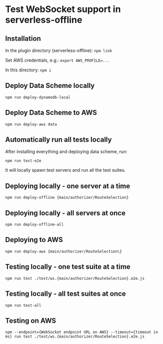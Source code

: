 # Test WebSocket support in serverless-offline

## Installation

In the plugin directory (serverless-offline): `npm link`

Set AWS credentials, e.g.: `export AWS_PROFILE=...`

In this directory: `npm i`


## Deploy Data Scheme locally

`npm run deploy-dynamodb-local`


## Deploy Data Scheme to AWS

`npm run deploy-aws data`


## Automatically run all tests locally

After installing everything and deploying data scheme, run:

`npm run test-e2e`

It will locally spawn test servers and run all the test suites.


## Deploying locally - one server at a time

`npm run deploy-offline {main/authorizer/RouteSelection}`


## Deploying locally - all servers at once

`npm run deploy-offline-all`

## Deploying to AWS

`npm run deploy-aws {main/authorizer/RouteSelection\}`


## Testing locally - one test suite at a time

`npm run test ./test/ws.{main/authorizer/RouteSelection}.e2e.js`


## Testing locally - all test suites at once

`npm run test-all`


## Testing on AWS

`npm --endpoint={WebSocket endpoint URL on AWS} --timeout={timeout in ms} run test ./test/ws.{main/authorizer/RouteSelection}.e2e.js`
